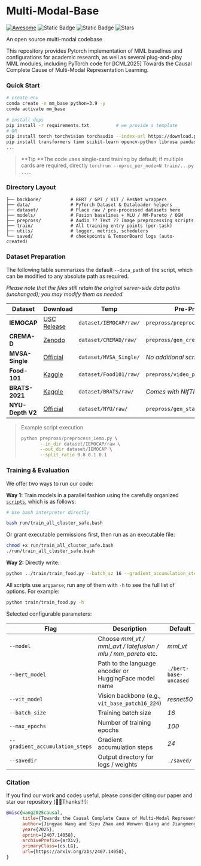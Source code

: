 # Multi-Modal-Base

[![Awesome](https://img.shields.io/badge/Demo-green)](https://github.com/WangJingyao07/C3R.github.io)
![Static Badge](https://img.shields.io/badge/ICML25-yellow)
![Static Badge](https://img.shields.io/badge/to_be_continue-orange)
![Stars](https://img.shields.io/github/stars/WangJingyao07/Multi-Modal-Base)

An open source multi-modal codebase

This repository provides Pytorch implementation of MML baselines and configurations for academic research, as well as several plug-and-play MML modules, including PyTorch code for [ICML2025] Towards the Causal Complete Cause of Multi-Modal Representation Learning.



### Quick Start

```bash
# create env
conda create -n mm_base python=3.9 -y
conda activate mm_base

# install deps
pip install -r requirements.txt          # we provide a template
# OR
pip install torch torchvision torchaudio --index-url https://download.pytorch.org/whl/cu118
pip install transformers timm scikit-learn opencv-python librosa pandas tqdm einops sentencepiece wandb
...
````

> **Tip **The code uses single-card training by default; if multiple cards are required, directly `torchrun --nproc_per_node=N train/...py ...`.





### Directory Layout

```text
├── backbone/           # BERT / GPT / ViT / ResNet wrappers
├── data/               # PyTorch Dataset & Dataloader helpers
├── dataset/            # Place raw / pre-processed datasets here
├── models/             # Fusion baselines + MLU / MM-Pareto / OGM
├── prepross/           # Audio ?? Text ?? Image preprocessing scripts
├── train/              # All training entry points (per-task)
├── utils/              # logger, metrics, schedulers
└── saved/              # checkpoints & TensorBoard logs (auto-created)
```





### Dataset Preparation

The following table summarizes the default `--data_path` of the script, which can be modified to any absolute path as required.

*Please note that the files still retain the original server-side data paths (unchanged); you may modify them as needed.*

| Dataset              | Download                                                                                  | Temp                   | Pre-Process                             |
| ---------------- | ------------------------------------------------------------------------------------- | ---------------------- | --------------------------------- |
| **IEMOCAP**      | [USC Release](https://sail.usc.edu/iemocap/)                                          | `dataset/IEMOCAP/raw/` | `prepross/preprocess_iemo.py`     |
| **CREMA-D**      | [Zenodo](https://zenodo.org/record/1109496)                                           | `dataset/CREMAD/raw/`  | `prepross/gen_cre_txt.py`         |
| **MVSA-Single**  | [Official](https://mvsanet.github.io/)                                                | `dataset/MVSA_Single/` | *No additional scripts required*                          |
| **Food-101**     | [Kaggle](https://www.kaggle.com/datasets/kmader/food41)                               | `dataset/Food101/raw/` | `prepross/video_preprocessing.py` |
| **BRATS-2021**   | [Kaggle](https://www.kaggle.com/datasets/awsaf49/brats20-dataset-training-validation) | `dataset/BRATS/raw/`   | *Comes with NIfTI loader*                 |
| **NYU-Depth V2** | [Official](https://cs.nyu.edu/~silberman/datasets/nyu_depth_v2.html)                  | `dataset/NYU/raw/`     | `prepross/gen_stat.py`            |

> Example script execution
>
> ```bash
> python prepross/preprocess_iemo.py \
>        --in_dir dataset/IEMOCAP/raw \
>        --out_dir dataset/IEMOCAP \
>        --split_ratio 0.8 0.1 0.1
> ```





### Training & Evaluation

We offer two ways to run our code:

**Way 1:** Train models in a parallel fashion using the carefully organized [`scripts`](https://github.com/WangJingyao07/Multi-Modal-Base/tree/main/run), which is as follows:

```bash
# Use bash interpreter directly

bash run/train_all_cluster_safe.bash
```

Or grant executable permissions first, then run as an executable file:

```bash
chmod +x run/train_all_cluster_safe.bash  
./run/train_all_cluster_safe.bash
```



**Way 2:** Directly write:

```bash
python ../train/train_food.py --batch_sz 16 --gradient_accumulation_steps 40 --savedir ./saved/food101 --name IB_VT02 --task food101  --task_type classification --model mml_vt --num_image_embeds 3 --freeze_txt 5 --freeze_img 3 --patience 5 --dropout 0.1 --lr 5e-05 --warmup 0.1 --max_epochs 100 --seed 1 --noise 0.0
```



All scripts use `argparse`; run any of them with `-h` to see the full list of options. For example:

```bash
python train/train_food.py -h
```

Selected configurable parameters:

| Flag                            | Description                                                  | Default               |
| ------------------------------- | ------------------------------------------------------------ | --------------------- |
| `--model`                       | Choose *mml_vt / mml_avt / latefusion / mlu / mm_pareto* etc. | *mml_vt*              |
| `--bert_model`                  | Path to the language encoder or HuggingFace model name       | `./bert-base-uncased` |
| `--vit_model`                   | Vision backbone (e.g., `vit_base_patch16_224`)               | *resnet50*            |
| `--batch_size`                  | Training batch size                                          | *16*                  |
| `--max_epochs`                  | Number of training epochs                                    | *100*                 |
| `--gradient_accumulation_steps` | Gradient accumulation steps                                  | *24*                  |
| `--savedir`                     | Output directory for logs / weights                          | `./saved/`            |



### Citation

If you find our work and codes useful, please consider citing our paper and star our repository (🥰🎉Thanks!!!):

```bibtex
@misc{wang2025causal,
      title={Towards the Causal Complete Cause of Multi-Modal Representation Learning}, 
      author={Jingyao Wang and Siyu Zhao and Wenwen Qiang and Jiangmeng Li and Changwen Zheng and Fuchun Sun and Hui Xiong},
      year={2025},
      eprint={2407.14058},
      archivePrefix={arXiv},
      primaryClass={cs.LG},
      url={https://arxiv.org/abs/2407.14058}, 
}
```

